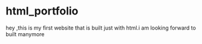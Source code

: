 # html_portfolio
hey ,this is my first website that is built just with html.i am looking forward to built manymore
